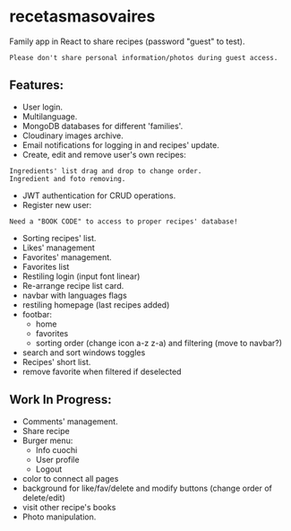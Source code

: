 # recetasmasovaires
Family app in React to share recipes (password "guest" to test).
```
Please don't share personal information/photos during guest access.
```


## Features:
- User login.
- Multilanguage.
- MongoDB databases for different 'families'.
- Cloudinary images archive.
- Email notifications for logging in and recipes' update.
- Create, edit and remove user's own recipes:
```
Ingredients' list drag and drop to change order.
Ingredient and foto removing.
```
- JWT authentication for CRUD operations.
- Register new user:
```
Need a "BOOK CODE" to access to proper recipes' database!
```
- Sorting recipes' list.
- Likes' management
- Favorites' management.
- Favorites list
- Restiling login (input font linear)
- Re-arrange recipe list card.
- navbar with languages flags
- restiling homepage (last recipes added)
- footbar:
    - home
    - favorites
    - sorting order (change icon a-z z-a) and filtering (move to navbar?)
- search and sort windows toggles
- Recipes' short list.
- remove favorite when filtered if deselected

## Work In Progress:
- Comments' management.
- Share recipe
- Burger menu:
    - Info cuochi
    - User profile
    - Logout
- color to connect all pages
- background for like/fav/delete and modify buttons (change order of delete/edit)
- visit other recipe's books
- Photo manipulation.
